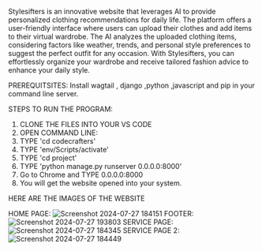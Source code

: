 Stylesifters is an innovative website that leverages AI to provide personalized clothing recommendations for daily life. The platform offers a user-friendly interface where users can upload their clothes and add items to their virtual wardrobe. The AI analyzes the uploaded clothing items, considering factors like weather, trends, and personal style preferences to suggest the perfect outfit for any occasion. With Stylesifters, you can effortlessly organize your wardrobe and receive tailored fashion advice to enhance your daily style.

PREREQUITSITES:
Install wagtail , django ,python ,javascript and pip in your command line server.

STEPS TO RUN THE PROGRAM:
1. CLONE THE FILES INTO YOUR VS CODE
2. OPEN COMMAND LINE:
3. TYPE 'cd codecrafters'
4. TYPE 'env/Scripts/activate'
5. TYPE 'cd project'
6. TYPE 'python manage.py runserver 0.0.0.0:8000'
7. Go to Chrome and TYPE 0.0.0.0:8000
8. You will get the website opened into your system.

HERE ARE THE IMAGES OF THE WEBSITE

HOME PAGE:
![Screenshot 2024-07-27 184151](https://github.com/user-attachments/assets/14392b79-b85f-4862-90d2-e23f6e6462a3)
FOOTER:
![Screenshot 2024-07-27 193803](https://github.com/user-attachments/assets/3f43e12f-fdc8-4479-bdd2-09af823a288f)
SERVICE PAGE:
![Screenshot 2024-07-27 184345](https://github.com/user-attachments/assets/8859ac63-a640-42e1-896b-657510a70029)
SERVICE PAGE 2:
![Screenshot 2024-07-27 184449](https://github.com/user-attachments/assets/e64489e9-23f6-4c6c-94bc-665de98f3291)
